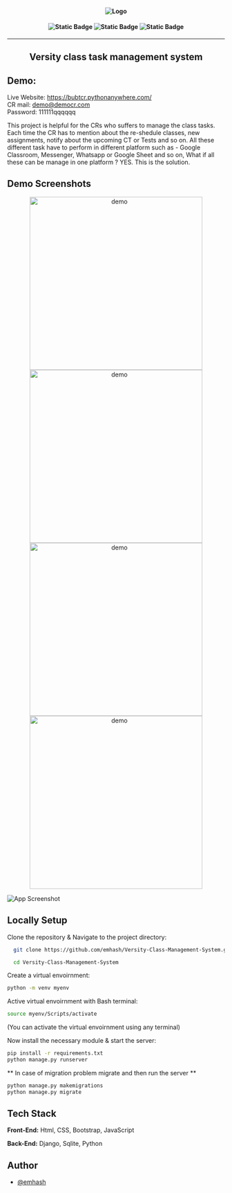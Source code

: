 <h4 align='center'>
  
![Logo](https://github.com/emhash/Mini-Project-Python_2022/assets/109217697/c94e6138-76fd-487f-a62a-9ba0cb5c2e8a)

</h4>

<h4 align='center'>
  
![Static Badge](https://img.shields.io/badge/version-1.0.0-red)
![Static Badge](https://img.shields.io/badge/university_class_task_management_system-blue)
![Static Badge](https://img.shields.io/badge/python-django-green)
</h4>

<hr>
<h2 align='center'> Versity class task management system </h2>

## Demo:

Live Website: https://bubtcr.pythonanywhere.com/
<br>
CR mail: demo@democr.com
<br>
Password: 111111qqqqqq


<p>
This project is helpful for the CRs who suffers to manage the class tasks. Each time the CR has to mention about the re-shedule classes, new assignments, notify about the upcoming CT or Tests and so on. All these different task have to perform in different platform such as - Google Classroom, Messenger, Whatsapp or Google Sheet and so on, What if all these can be manage in one platform ? 
YES. This is the solution.
  
</p>

## Demo Screenshots

<div class="image-container">
<p align='center'>
<img alt="demo" width="400" src="https://github.com/emhash/Mini-Project-Python_2022/assets/109217697/3af3e280-4e5a-43ee-be56-cde7d4aa6a46">
<img alt="demo" width="400" src="https://github.com/emhash/Mini-Project-Python_2022/assets/109217697/a8f31d73-da7c-4c36-9348-c0fbe8efbac6">
<img alt="demo" width="400" src="https://github.com/emhash/Mini-Project-Python_2022/assets/109217697/56241c1b-3995-4def-9e8c-9b3238806dce">
<img alt="demo" width="400" src="https://github.com/emhash/Mini-Project-Python_2022/assets/109217697/1195905d-d885-41d4-a5ff-d7a5fe8c4ec0">
</p>
</div>

![App Screenshot](https://github.com/emhash/Mini-Project-Python_2022/assets/109217697/8434472f-afb6-4d0c-9eed-15ea24754167)



## Locally Setup

Clone the repository & Navigate to the project directory:

```bash
  git clone https://github.com/emhash/Versity-Class-Management-System.git

  cd Versity-Class-Management-System
```

Create a virtual envoirnment:
```bash 
python -m venv myenv
```
Active virtual envoirnment with Bash terminal:
```bash 
source myenv/Scripts/activate
```
(You can activate the virtual envoirnment using any terminal)

Now install the necessary module & start the server:
```bash 
pip install -r requirements.txt
python manage.py runserver

```
** In case of migration problem migrate and then run the server **
```bash 
python manage.py makemigrations
python manage.py migrate

```
## Tech Stack

**Front-End:** Html, CSS, Bootstrap, JavaScript

**Back-End:** Django, Sqlite, Python


## Author

- [@emhash](https://www.github.com/emhash)

